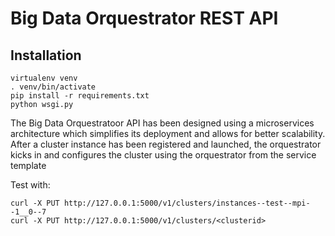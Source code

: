 Big Data Orquestrator REST API
======================

Installation
------------

    virtualenv venv
    . venv/bin/activate
    pip install -r requirements.txt
    python wsgi.py


The Big Data Orquestratoor API has been designed using a microservices architecture which simplifies its deployment and
allows for better scalability. After a cluster instance has been registered and launched, the orquestrator kicks in
and configures the cluster using the orquestrator from the service template

Test with:

```
curl -X PUT http://127.0.0.1:5000/v1/clusters/instances--test--mpi--1__0--7
curl -X PUT http://127.0.0.1:5000/v1/clusters/<clusterid>
```
